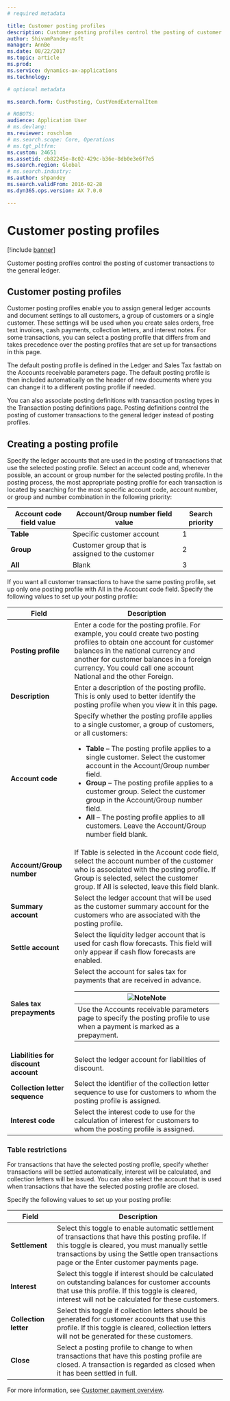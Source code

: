 ```yaml
---
# required metadata

title: Customer posting profiles
description: Customer posting profiles control the posting of customer transactions to the general ledger.
author: ShivamPandey-msft
manager: AnnBe
ms.date: 08/22/2017
ms.topic: article
ms.prod: 
ms.service: dynamics-ax-applications
ms.technology: 

# optional metadata

ms.search.form: CustPosting, CustVendExternalItem

# ROBOTS: 
audience: Application User
# ms.devlang: 
ms.reviewer: roschlom
# ms.search.scope: Core, Operations
# ms.tgt_pltfrm: 
ms.custom: 24651
ms.assetid: cb82245e-8c02-429c-b36e-8db0e3e6f7e5
ms.search.region: Global
# ms.search.industry: 
ms.author: shpandey
ms.search.validFrom: 2016-02-28
ms.dyn365.ops.version: AX 7.0.0

---
```


# Customer posting profiles

[!include [banner](../includes/banner.md)]

Customer posting profiles control the posting of customer transactions to the general ledger.

Customer posting profiles
-------------------------

Customer posting profiles enable you to assign general ledger accounts and document settings to all customers, a group of customers or a single customer. These settings will be used when you create sales orders, free text invoices, cash payments, collection letters, and interest notes. For some transactions, you can select a posting profile that differs from and takes precedence over the posting profiles that are set up for transactions in this page. 

The default posting profile is defined in the Ledger and Sales Tax fasttab on the Accounts receivable parameters page. The default posting profile is then included automatically on the header of new documents where you can change it to a different posting profile if needed.

You can also associate posting definitions with transaction posting types in the Transaction posting definitions page. Posting definitions control the posting of customer transactions to the general ledger instead of posting profiles.

## Creating a posting profile
Specify the ledger accounts that are used in the posting of transactions that use the selected posting profile. Select an account code and, whenever possible, an account or group number for the selected posting profile. In the posting process, the most appropriate posting profile for each transaction is located by searching for the most specific account code, account number, or group and number combination in the following priority:

| **Account code** field value | **Account/Group number** field value            | Search priority |
|------------------------------|-------------------------------------------------|-----------------|
| **Table**                    | Specific customer account                       | 1               |
| **Group**                    | Customer group that is assigned to the customer | 2               |
| **All**                      | Blank                                           | 3               |

If you want all customer transactions to have the same posting profile, set up only one posting profile with All in the Account code field. Specify the following values to set up your posting profile:

<table>
<thead>
<tr class="header">
<th>Field</th>
<th>Description</th>
</tr>
</thead>
<tbody>
<tr class="odd">
<td><strong>Posting profile</strong></td>
<td>Enter a code for the posting profile. For example, you could create two posting profiles to obtain one account for customer balances in the national currency and another for customer balances in a foreign currency. You could call one account National and the other Foreign.</td>
</tr>
<tr class="even">
<td><strong>Description</strong></td>
<td>Enter a description of the posting profile. This is only used to better identify the posting profile when you view it in this page.</td>
</tr>
<tr class="odd">
<td><strong>Account code</strong></td>
<td>Specify whether the posting profile applies to a single customer, a group of customers, or all customers:
<ul>
<li><strong>Table</strong> – The posting profile applies to a single customer. Select the customer account in the Account/Group number field.</li>
<li><strong>Group</strong> – The posting profile applies to a customer group. Select the customer group in the Account/Group number field.</li>
<li><strong>All</strong> – The posting profile applies to all customers. Leave the Account/Group number field blank.</li>
</ul></td>
</tr>
<tr class="even">
<td><strong>Account/Group number</strong></td>
<td>If Table is selected in the Account code field, select the account number of the customer who is associated with the posting profile. If Group is selected, select the customer group. If All is selected, leave this field blank.</td>
</tr>
<tr class="odd">
<td><strong>Summary account</strong></td>
<td>Select the ledger account that will be used as the customer summary account for the customers who are associated with the posting profile.</td>
</tr>
<tr class="even">
<td><strong>Settle account</strong></td>
<td>Select the liquidity ledger account that is used for cash flow forecasts. This field will only appear if cash flow forecasts are enabled.</td>
</tr>
<tr class="odd">
<td><strong>Sales tax prepayments</strong></td>
<td>Select the account for sales tax for payments that are received in advance.
<div class="alert">
<table>
<thead>
<tr class="header">
<th><img src="https://i-technet.sec.s-msft.com/areas/global/content/clear.gif" title="Note" alt="Note" id="alert_note" class="cl_IC101471" /><strong>Note</strong></th>
</tr>
</thead>
<tbody>
<tr class="odd">
<td>Use the Accounts receivable parameters page to specify the posting profile to use when a payment is marked as a prepayment.</td>
</tr>
</tbody>
</table>
</div></td>
</tr>
<tr class="even">
<td><strong>Liabilities for discount account</strong></td>
<td>Select the ledger account for liabilities of discount.</td>
</tr>
<tr class="odd">
<td><strong>Collection letter sequence</strong></td>
<td>Select the identifier of the collection letter sequence to use for customers to whom the posting profile is assigned.</td>
</tr>
<tr class="even">
<td><strong>Interest code</strong></td>
<td>Select the interest code to use for the calculation of interest for customers to whom the posting profile is assigned.</td>
</tr>
</tbody>
</table>

### 

### **Table restrictions**

For transactions that have the selected posting profile, specify whether transactions will be settled automatically, interest will be calculated, and collection letters will be issued. You can also select the account that is used when transactions that have the selected posting profile are closed.

Specify the following values to set up your posting profile:

| Field                 | Description                                                                                                                                                                                                                                        |
|-----------------------|----------------------------------------------------------------------------------------------------------------------------------------------------------------------------------------------------------------------------------------------------|
| **Settlement**        | Select this toggle to enable automatic settlement of transactions that have this posting profile. If this toggle is cleared, you must manually settle transactions by using the Settle open transactions page or the Enter customer payments page. |
| **Interest**          | Select this toggle if interest should be calculated on outstanding balances for customer accounts that use this profile. If this toggle is cleared, interest will not be calculated for these customers.                                           |
| **Collection letter** | Select this toggle if collection letters should be generated for customer accounts that use this profile. If this toggle is cleared, collection letters will not be generated for these customers.                                                 |
| **Close**             | Select a posting profile to change to when transactions that have this posting profile are closed. A transaction is regarded as closed when it has been settled in full.                                                                           |



For more information, see [Customer payment overview](../cash-bank-management/tasks/customer-payment-overview.md).

